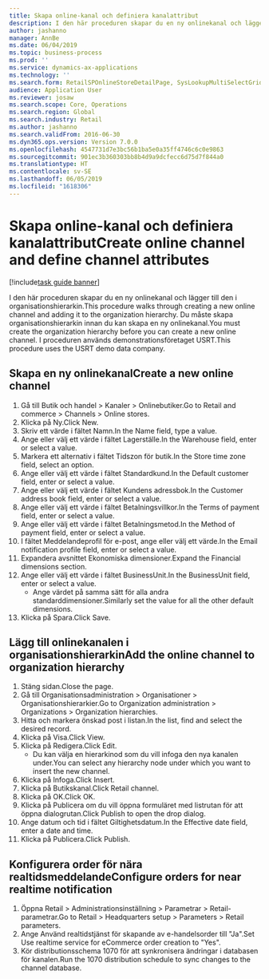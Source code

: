```yaml
---
title: Skapa online-kanal och definiera kanalattribut
description: I den här proceduren skapar du en ny onlinekanal och lägger till den i organisationshierarkin.
author: jashanno
manager: AnnBe
ms.date: 06/04/2019
ms.topic: business-process
ms.prod: ''
ms.service: dynamics-ax-applications
ms.technology: ''
ms.search.form: RetailSPOnlineStoreDetailPage, SysLookupMultiSelectGrid, DimensionLookup, OMHierarchyManager, HierarchyDesigner, OMNodeSelection, HierarchyPublishAndCloseForm
audience: Application User
ms.reviewer: josaw
ms.search.scope: Core, Operations
ms.search.region: Global
ms.search.industry: Retail
ms.author: jashanno
ms.search.validFrom: 2016-06-30
ms.dyn365.ops.version: Version 7.0.0
ms.openlocfilehash: 4547731d7e3bc56b1ba5e0a35ff4746c6c0e9863
ms.sourcegitcommit: 901ec3b360303bb8b4d9a9dcfecc6d75d7f844a0
ms.translationtype: HT
ms.contentlocale: sv-SE
ms.lasthandoff: 06/05/2019
ms.locfileid: "1618306"
---
```

# <a name="create-online-channel-and-define-channel-attributes"></a><span data-ttu-id="6413e-103">Skapa online-kanal och definiera kanalattribut</span><span class="sxs-lookup"><span data-stu-id="6413e-103">Create online channel and define channel attributes</span></span>

[!include[task guide banner](../includes/task-guide-banner.md)]

<span data-ttu-id="6413e-104">I den här proceduren skapar du en ny onlinekanal och lägger till den i organisationshierarkin.</span><span class="sxs-lookup"><span data-stu-id="6413e-104">This procedure walks through creating a new online channel and adding it to the organization hierarchy.</span></span> <span data-ttu-id="6413e-105">Du måste skapa organisationshierarkin innan du kan skapa en ny onlinekanal.</span><span class="sxs-lookup"><span data-stu-id="6413e-105">You must create the organization hierarchy before you can create a new online channel.</span></span> <span data-ttu-id="6413e-106">I proceduren används demonstrationsföretaget USRT.</span><span class="sxs-lookup"><span data-stu-id="6413e-106">This procedure uses the USRT demo data company.</span></span>


## <a name="create-a-new-online-channel"></a><span data-ttu-id="6413e-107">Skapa en ny onlinekanal</span><span class="sxs-lookup"><span data-stu-id="6413e-107">Create a new online channel</span></span>
1. <span data-ttu-id="6413e-108">Gå till Butik och handel > Kanaler > Onlinebutiker.</span><span class="sxs-lookup"><span data-stu-id="6413e-108">Go to Retail and commerce > Channels > Online stores.</span></span>
2. <span data-ttu-id="6413e-109">Klicka på Ny.</span><span class="sxs-lookup"><span data-stu-id="6413e-109">Click New.</span></span>
3. <span data-ttu-id="6413e-110">Skriv ett värde i fältet Namn.</span><span class="sxs-lookup"><span data-stu-id="6413e-110">In the Name field, type a value.</span></span>
4. <span data-ttu-id="6413e-111">Ange eller välj ett värde i fältet Lagerställe.</span><span class="sxs-lookup"><span data-stu-id="6413e-111">In the Warehouse field, enter or select a value.</span></span>
5. <span data-ttu-id="6413e-112">Markera ett alternativ i fältet Tidszon för butik.</span><span class="sxs-lookup"><span data-stu-id="6413e-112">In the Store time zone field, select an option.</span></span>
6. <span data-ttu-id="6413e-113">Ange eller välj ett värde i fältet Standardkund.</span><span class="sxs-lookup"><span data-stu-id="6413e-113">In the Default customer field, enter or select a value.</span></span>
7. <span data-ttu-id="6413e-114">Ange eller välj ett värde i fältet Kundens adressbok.</span><span class="sxs-lookup"><span data-stu-id="6413e-114">In the Customer address book field, enter or select a value.</span></span>
8. <span data-ttu-id="6413e-115">Ange eller välj ett värde i fältet Betalningsvillkor.</span><span class="sxs-lookup"><span data-stu-id="6413e-115">In the Terms of payment field, enter or select a value.</span></span>
9. <span data-ttu-id="6413e-116">Ange eller välj ett värde i fältet Betalningsmetod.</span><span class="sxs-lookup"><span data-stu-id="6413e-116">In the Method of payment field, enter or select a value.</span></span>
10. <span data-ttu-id="6413e-117">I fältet Meddelandeprofil för e-post, ange eller välj ett värde.</span><span class="sxs-lookup"><span data-stu-id="6413e-117">In the Email notification profile field, enter or select a value.</span></span>
11. <span data-ttu-id="6413e-118">Expandera avsnittet Ekonomiska dimensioner.</span><span class="sxs-lookup"><span data-stu-id="6413e-118">Expand the Financial dimensions section.</span></span>
12. <span data-ttu-id="6413e-119">Ange eller välj ett värde i fältet BusinessUnit.</span><span class="sxs-lookup"><span data-stu-id="6413e-119">In the BusinessUnit field, enter or select a value.</span></span>
    * <span data-ttu-id="6413e-120">Ange värdet på samma sätt för alla andra standarddimensioner.</span><span class="sxs-lookup"><span data-stu-id="6413e-120">Similarly set the value for all the other default dimensions.</span></span>  
13. <span data-ttu-id="6413e-121">Klicka på Spara.</span><span class="sxs-lookup"><span data-stu-id="6413e-121">Click Save.</span></span>

## <a name="add-the-online-channel-to-organization-hierarchy"></a><span data-ttu-id="6413e-122">Lägg till onlinekanalen i organisationshierarkin</span><span class="sxs-lookup"><span data-stu-id="6413e-122">Add the online channel to organization hierarchy</span></span>
1. <span data-ttu-id="6413e-123">Stäng sidan.</span><span class="sxs-lookup"><span data-stu-id="6413e-123">Close the page.</span></span>
2. <span data-ttu-id="6413e-124">Gå till Organisationsadministration > Organisationer > Organisationshierarkier.</span><span class="sxs-lookup"><span data-stu-id="6413e-124">Go to Organization administration > Organizations > Organization hierarchies.</span></span>
3. <span data-ttu-id="6413e-125">Hitta och markera önskad post i listan.</span><span class="sxs-lookup"><span data-stu-id="6413e-125">In the list, find and select the desired record.</span></span>
4. <span data-ttu-id="6413e-126">Klicka på Visa.</span><span class="sxs-lookup"><span data-stu-id="6413e-126">Click View.</span></span>
5. <span data-ttu-id="6413e-127">Klicka på Redigera.</span><span class="sxs-lookup"><span data-stu-id="6413e-127">Click Edit.</span></span>
    * <span data-ttu-id="6413e-128">Du kan välja en hierarkinod som du vill infoga den nya kanalen under.</span><span class="sxs-lookup"><span data-stu-id="6413e-128">You can select any hierarchy node under which you want to insert the new channel.</span></span>  
6. <span data-ttu-id="6413e-129">Klicka på Infoga.</span><span class="sxs-lookup"><span data-stu-id="6413e-129">Click Insert.</span></span>
7. <span data-ttu-id="6413e-130">Klicka på Butikskanal.</span><span class="sxs-lookup"><span data-stu-id="6413e-130">Click Retail channel.</span></span>
8. <span data-ttu-id="6413e-131">Klicka på OK.</span><span class="sxs-lookup"><span data-stu-id="6413e-131">Click OK.</span></span>
9. <span data-ttu-id="6413e-132">Klicka på Publicera om du vill öppna formuläret med listrutan för att öppna dialogrutan.</span><span class="sxs-lookup"><span data-stu-id="6413e-132">Click Publish to open the drop dialog.</span></span>
10. <span data-ttu-id="6413e-133">Ange datum och tid i fältet Giltighetsdatum.</span><span class="sxs-lookup"><span data-stu-id="6413e-133">In the Effective date field, enter a date and time.</span></span>
11. <span data-ttu-id="6413e-134">Klicka på Publicera.</span><span class="sxs-lookup"><span data-stu-id="6413e-134">Click Publish.</span></span>

## <a name="configure-orders-for-near-realtime-notification"></a><span data-ttu-id="6413e-135">Konfigurera order för nära realtidsmeddelande</span><span class="sxs-lookup"><span data-stu-id="6413e-135">Configure orders for near realtime notification</span></span>
1. <span data-ttu-id="6413e-136">Öppna Retail > Administrationsinställning > Parametrar > Retail-parametrar.</span><span class="sxs-lookup"><span data-stu-id="6413e-136">Go to Retail  > Headquarters setup > Parameters > Retail parameters.</span></span>
2. <span data-ttu-id="6413e-137">Ange Använd realtidstjänst för skapande av e-handelsorder till "Ja".</span><span class="sxs-lookup"><span data-stu-id="6413e-137">Set Use realtime service for eCommerce order creation to "Yes".</span></span>
3. <span data-ttu-id="6413e-138">Kör distributionsschema 1070 för att synkronisera ändringar i databasen för kanalen.</span><span class="sxs-lookup"><span data-stu-id="6413e-138">Run the 1070 distribution schedule to sync changes to the channel database.</span></span> 


